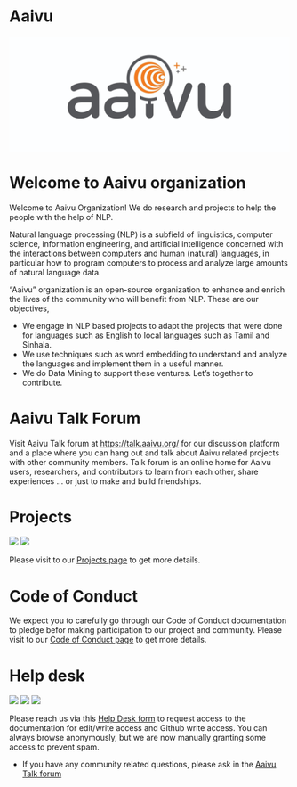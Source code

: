 # Aaivu

<p align="center">
<img src="./images/aaivu-logo-wide.jpg" alt="Aaivu Organization" align="center" />
</p>




# Welcome to Aaivu organization

Welcome to Aaivu Organization! We do research and projects to help the people with the help of NLP.

Natural language processing (NLP) is a subfield of linguistics, computer science, information engineering, and artificial intelligence concerned with the interactions between computers and human (natural) languages, in particular how to program computers to process and analyze large amounts of natural language data.

“Aaivu” organization is an open-source organization to enhance and enrich the lives of the community who will benefit from NLP. These are our objectives,

- We engage in NLP based projects to adapt the projects that were done for languages such as English to local languages such as Tamil and Sinhala.
- We use techniques such as word embedding to understand and analyze the languages and implement them in a useful manner.
- We do Data Mining to support these ventures.
Let’s together to contribute.

# Aaivu Talk Forum

Visit Aaivu Talk forum at https://talk.aaivu.org/ for our discussion platform and a place where you can hang out and talk about Aaivu related projects with other community members. Talk forum is an online home for Aaivu users, researchers, and contributors to learn from each other, share experiences ... or just to make and build friendships.

# Projects

[![](https://img.shields.io/badge/-Go%20to%20Aaivu%20Projects-grey)][aaivu_projects_url]  [![](https://img.shields.io/badge/-Go%20to%20Aaivu%202020%20Projects-grey)][aaivu_2020_projects_url]

Please visit to our [Projects page][aaivu_projects_url] to get more details. 

# Code of Conduct

We expect you to carefully go through our Code of Conduct documentation to pledge befor making participation to our project and community. Please visit to our [Code of Conduct page][aaivu_cod_url] to get more details. 

# Help desk

[![](https://img.shields.io/badge/-Create%20GitHub%20Access%20Request-grey)][github_access_request]
[![](https://img.shields.io/badge/-Create%20GitHub%20New%20Project%20Request-grey)][github_new_project]
[![](https://img.shields.io/badge/-Create%20Common%20Request-grey)][common_request]

Please reach us via this [Help Desk form][aaivu_help_desk] to request access to the documentation for edit/write access and Github write access. You can always browse anonymously, but we are now manually granting some access to prevent spam.

- If you have any community related questions, please ask in the [Aaivu Talk forum][aaivu_talk_url]

[aaivu_projects_url]: https://github.com/aaivu/aaivu-introduction/blob/master/PROJECTS.MD
[aaivu_2020_projects_url]: https://github.com/aaivu/aaivu-introduction/blob/master/PROJECTS.MD
[aaivu_talk_url]: https://talk.aaivu.org
[aaivu_cod_url]: https://github.com/aaivu/aaivu-introduction/blob/master/docs/code_of_conduct.md
[aaivu_help_desk]: https://github.com/aaivu/aaivu-introduction/blob/master/HELP_DESK.MD

[github_access_request]: https://docs.google.com/forms/d/e/1FAIpQLSckX_eLMExKfwAQdsY-OzSfWnTwRBDOmupgZRzDGTEtGh53jg/viewform?usp=sf_link
[github_new_project]: https://docs.google.com/forms/d/e/1FAIpQLSeBhLIcmb7vwEi_L521lQMCcn7M173EcFCAGVh8Ty_pxQEUHQ/viewform?usp=sf_link
[common_request]: https://docs.google.com/forms/d/e/1FAIpQLSdqQj94a9w5k5nLS3VQBC3fxrRu5vUv5eUXS8Di9jyaK1jxlw/viewform?usp=sf_link